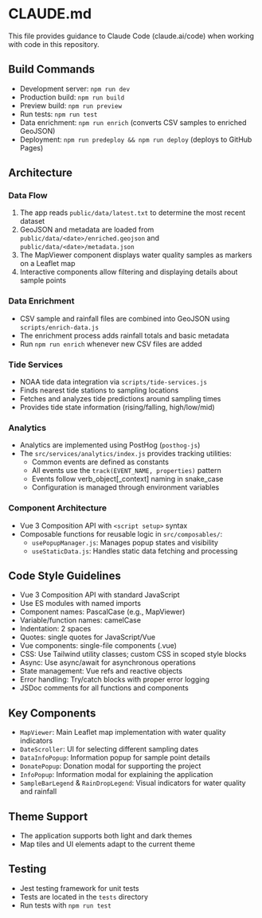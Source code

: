 # CLAUDE.md

This file provides guidance to Claude Code (claude.ai/code) when working with code in this repository.

## Build Commands

- Development server: `npm run dev`
- Production build: `npm run build`
- Preview build: `npm run preview`
- Run tests: `npm run test`
- Data enrichment: `npm run enrich` (converts CSV samples to enriched GeoJSON)
- Deployment: `npm run predeploy && npm run deploy` (deploys to GitHub Pages)

## Architecture

### Data Flow

1. The app reads `public/data/latest.txt` to determine the most recent dataset
2. GeoJSON and metadata are loaded from `public/data/<date>/enriched.geojson` and `public/data/<date>/metadata.json`
3. The MapViewer component displays water quality samples as markers on a Leaflet map
4. Interactive components allow filtering and displaying details about sample points

### Data Enrichment

- CSV sample and rainfall files are combined into GeoJSON using `scripts/enrich-data.js`
- The enrichment process adds rainfall totals and basic metadata
- Run `npm run enrich` whenever new CSV files are added

### Tide Services

- NOAA tide data integration via `scripts/tide-services.js`
- Finds nearest tide stations to sampling locations
- Fetches and analyzes tide predictions around sampling times
- Provides tide state information (rising/falling, high/low/mid)

### Analytics

- Analytics are implemented using PostHog (`posthog-js`)
- The `src/services/analytics/index.js` provides tracking utilities:
  - Common events are defined as constants
  - All events use the `track(EVENT_NAME, properties)` pattern
  - Events follow verb_object[_context] naming in snake_case
  - Configuration is managed through environment variables

### Component Architecture

- Vue 3 Composition API with `<script setup>` syntax
- Composable functions for reusable logic in `src/composables/`:
  - `usePopupManager.js`: Manages popup states and visibility
  - `useStaticData.js`: Handles static data fetching and processing

## Code Style Guidelines

- Vue 3 Composition API with standard JavaScript
- Use ES modules with named imports
- Component names: PascalCase (e.g., MapViewer)
- Variable/function names: camelCase
- Indentation: 2 spaces
- Quotes: single quotes for JavaScript/Vue
- Vue components: single-file components (.vue)
- CSS: Use Tailwind utility classes; custom CSS in scoped style blocks
- Async: Use async/await for asynchronous operations
- State management: Vue refs and reactive objects
- Error handling: Try/catch blocks with proper error logging
- JSDoc comments for all functions and components

## Key Components

- `MapViewer`: Main Leaflet map implementation with water quality indicators
- `DateScroller`: UI for selecting different sampling dates
- `DataInfoPopup`: Information popup for sample point details
- `DonatePopup`: Donation modal for supporting the project
- `InfoPopup`: Information modal for explaining the application
- `SampleBarLegend` & `RainDropLegend`: Visual indicators for water quality and rainfall

## Theme Support

- The application supports both light and dark themes
- Map tiles and UI elements adapt to the current theme

## Testing

- Jest testing framework for unit tests
- Tests are located in the `tests` directory
- Run tests with `npm run test`